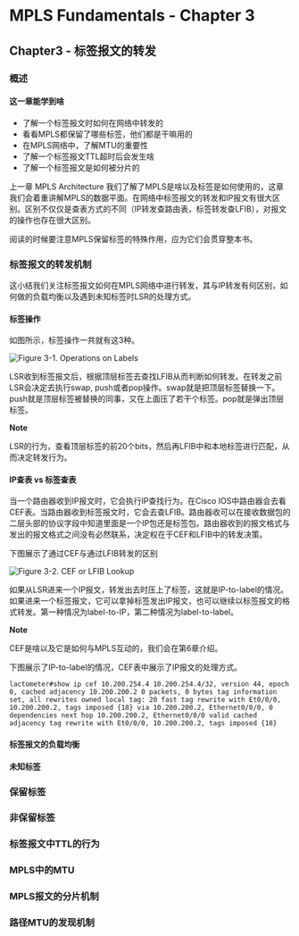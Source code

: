 # MPLS Fundamentals - Chapter 3

## Chapter3 - 标签报文的转发

### 概述

#### 这一章能学到啥

* 了解一个标签报文时如何在网络中转发的
* 看看MPLS都保留了哪些标签，他们都是干嘛用的
* 在MPLS网络中，了解MTU的重要性
* 了解一个标签报文TTL超时后会发生啥
* 了解一个标签报文是如何被分片的



<p>
  上一章 MPLS Architecture 我们了解了MPLS是啥以及标签是如何使用的，这章我们会着重讲解MPLS的数据平面。在网络中标签报文的转发和IP报文有很大区别。区别不仅仅是查表方式的不同（IP转发查路由表，标签转发查LFIB），对报文的操作也存在很大区别。
</p>

<p>
  阅读的时候要注意MPLS保留标签的特殊作用，应为它们会贯穿整本书。
</p>



### 标签报文的转发机制

<p>
  这小结我们关注标签报文如何在MPLS网络中进行转发，其与IP转发有何区别，如何做的负载均衡以及遇到未知标签时LSR的处理方式。
</p>



#### 标签操作

<p>
  如图所示，标签操作一共就有这3种。
</p>

![Figure 3-1. Operations on Labels](https://learning.oreilly.com/api/v2/epubs/urn:orm:book:1587051974/files/1587051974_ch03lev1sec1_image01.gif)

<p>
  LSR收到标签报文后，根据顶层标签去查找LFIB从而判断如何转发。在转发之前LSR会决定去执行swap, push或者pop操作。swap就是把顶层标签替换一下。push就是顶层标签被替换的同事，又在上面压了若干个标签。pop就是弹出顶层标签。
</p>

**Note**

<p>
  LSR的行为，查看顶层标签的前20个bits，然后再LFIB中和本地标签进行匹配，从而决定转发行为。
</p>



#### IP查表 vs 标签查表

<p>
  当一个路由器收到IP报文时，它会执行IP查找行为。在Cisco IOS中路由器会去看CEF表。当路由器收到标签报文时，它会去查LFIB。路由器收可以在接收数据包的二层头部的协议字段中知道里面是一个IP包还是标签包。路由器收到的报文格式与发出的报文格式之间没有必然联系，决定权在于CEF和LFIB中的转发决策。
</p>

<p>
  下图展示了通过CEF与通过LFIB转发的区别
</p>

![Figure 3-2. CEF or LFIB Lookup](https://learning.oreilly.com/api/v2/epubs/urn:orm:book:1587051974/files/1587051974_ch03lev1sec1_image02.gif)

<p>
  如果从LSR进来一个IP报文，转发出去时压上了标签，这就是IP-to-label的情况。如果进来一个标签报文，它可以拿掉标签发出IP报文，也可以继续以标签报文的格式转发。第一种情况为label-to-IP，第二种情况为label-to-label。
</p>

**Note**

<p>
  CEF是啥以及它是如何与MPLS互动的，我们会在第6章介绍。
</p>

<p>
  下图展示了IP-to-label的情况，CEF表中展示了IP报文的处理方式。
</p>

`lactometer#show ip cef 10.200.254.4
10.200.254.4/32, version 44, epoch 0, cached adjacency 10.200.200.2
0 packets, 0 bytes
  tag information set, all rewrites owned
    local tag: 20
    fast tag rewrite with Et0/0/0, 10.200.200.2, tags imposed {18}
  via 10.200.200.2, Ethernet0/0/0, 0 dependencies
    next hop 10.200.200.2, Ethernet0/0/0
    valid cached adjacency
    tag rewrite with Et0/0/0, 10.200.200.2, tags imposed {18}`











#### 标签报文的负载均衡

#### 未知标签

### 保留标签

### 非保留标签

### 标签报文中TTL的行为

### MPLS中的MTU

### MPLS报文的分片机制

### 路径MTU的发现机制